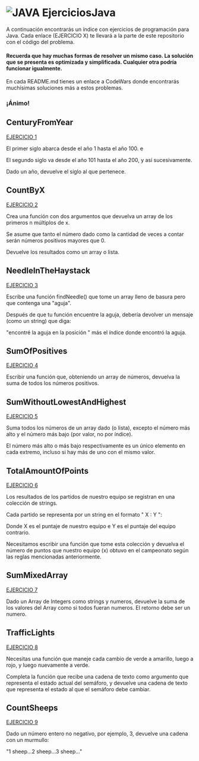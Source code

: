 # ![JAVA](https://img.shields.io/badge/Java-ED8B00?style=for-the-badge&logo=openjdk&logoColor=white) EjerciciosJava

A continuación encontrarás un índice con ejercicios de programación para Java.
Cada enlace (EJERCICIO X) te llevará a la parte de este repositorio con el código del problema.

#### Recuerda que hay muchas formas de resolver un mismo caso. La solución que se presenta es optimizada y simplificada. Cualquier otra podría funcionar igualmente.

En cada README.md tienes un enlace a CodeWars donde encontrarás muchísimas soluciones más a estos problemas.

### ¡Ánimo!

## CenturyFromYear

[EJERCICIO 1](01CenturyFromYear)

El primer siglo abarca desde el año 1 hasta el año 100. e

El segundo siglo va desde el año 101 hasta el año 200, y así sucesivamente.

Dado un año, devuelve el siglo al que pertenece.


## CountByX

[EJERCICIO 2](02CountByX)

Crea una función con dos argumentos que devuelva un array de los primeros n múltiplos de x.

Se asume que tanto el número dado como la cantidad de veces a contar serán números positivos mayores que 0.

Devuelve los resultados como un array o lista.



## NeedleInTheHaystack

[EJERCICIO 3](03NeedleInTheHaystack)

Escribe una función findNeedle() que tome un array lleno de basura pero que contenga una "aguja".

Después de que tu función encuentre la aguja, debería devolver un mensaje (como un string) que diga:

"encontré la aguja en la posición " más el índice donde encontró la aguja.



## SumOfPositives

[EJERCICIO 4](04SumOfPositives)

Escribir una función que, obteniendo un array de números, devuelva la suma de todos los números positivos.



## SumWithoutLowestAndHighest

[EJERCICIO 5](05SumWithoutLowestAndHighest)

Suma todos los números de un array dado (o lista), excepto el número más alto y el número más bajo (por valor, no por índice).

El número más alto o más bajo respectivamente es un único elemento en cada extremo, incluso si hay más de uno con el mismo valor.



## TotalAmountOfPoints

[EJERCICIO 6](06TotalAmountOfPoints)

Los resultados de los partidos de nuestro equipo se registran en una colección de strings.

Cada partido se representa por un string en el formato " X : Y ":

Donde X es el puntaje de nuestro equipo e Y es el puntaje del equipo contrario.

Necesitamos escribir una función que tome esta colección y devuelva el número de puntos que nuestro equipo (x) obtuvo en el campeonato según las reglas mencionadas anteriormente.



## SumMixedArray

[EJERCICIO 7](07SumMixedArray)

Dado un Array de Integers como strings y numeros, devuelve la suma de los valores del Array como si todos fueran numeros.
El retorno debe ser un numero.



## TrafficLights

[EJERCICIO 8](08TrafficLights)

Necesitas una función que maneje cada cambio de verde a amarillo, luego a rojo, y luego nuevamente a verde.

Completa la función que recibe una cadena de texto como argumento que representa el estado actual del semáforo, y devuelve una cadena de texto que representa el estado al que el semáforo debe cambiar.


## CountSheeps

[EJERCICIO 9](09CountSheeps)

Dado un número entero no negativo, por ejemplo, 3, devuelve una cadena con un murmullo:

"1 sheep...2 sheep...3 sheep..."

